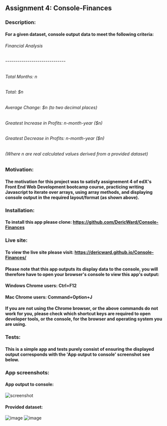 ## Assignment 4: Console-Finances
### Description: 
#### For a given dataset, console output data to meet the following criteria:
###### Financial Analysis
###### ------------------------------
###### Total Months: n
###### Total: $n
###### Average Change: $n (to two decimal places)
###### Greatest Increase in Profits: n-month-year ($n)
###### Greatest Decrease in Profits: n-month-year ($n)
###### (Where n are real calculated values derived from a provided dataset)
### Motivation:
#### The motivation for this project was to satisfy assignement 4 of edX's Front End Web Development bootcamp course, practicing writing Javascript to iterate over arrays, using array methods, and displaying console output in the required layout/format (as shown above).
### Installation:
#### To install this app please clone: https://github.com/DericWard/Console-Finances
### Live site:
#### To view the live site please visit: https://dericward.github.io/Console-Finances/
#### Please note that this app outputs its display data to the console, you will therefore have to open your browser's console to view this app's output:
#### Windows Chrome users: Ctrl+F12
#### Mac Chrome users: Command+Option+J
#### If you are not using the Chrome browser, or the above commands do not work for you, please check which shortcut keys are required to open developer tools, or the console, for the browser and operating system you are using.
### Tests:
#### This is a simple app and tests purely consist of ensuring the displayed output corresponds with the 'App output to console' screenshot see below.
### App screenshots:
#### App output to console:
![screenshot](https://user-images.githubusercontent.com/50495939/211387969-98275533-0999-4b85-8b28-2c468d472baf.PNG)
#### Provided dataset:
![image](https://user-images.githubusercontent.com/50495939/211388203-63c5da4c-cb9b-47f8-8b92-1fc733416f28.png)
![image](https://user-images.githubusercontent.com/50495939/211388323-76c2ffdb-bf66-4e51-8275-30c263075535.png)





